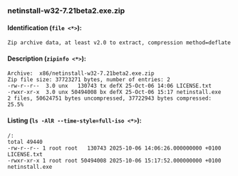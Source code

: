 ### netinstall-w32-7.21beta2.exe.zip
#### Identification (`file <*>`):
```
Zip archive data, at least v2.0 to extract, compression method=deflate
```
#### Description (`zipinfo <*>`):
```
Archive:  x86/netinstall-w32-7.21beta2.exe.zip
Zip file size: 37723271 bytes, number of entries: 2
-rw-r--r--  3.0 unx   130743 tx defX 25-Oct-06 14:06 LICENSE.txt
-rwxr-xr-x  3.0 unx 50494008 bx defX 25-Oct-06 15:17 netinstall.exe
2 files, 50624751 bytes uncompressed, 37722943 bytes compressed:  25.5%
```
#### Listing (`ls -AlR --time-style=full-iso <*>`):
```
/:
total 49440
-rw-r--r-- 1 root root   130743 2025-10-06 14:06:26.000000000 +0100 LICENSE.txt
-rwxr-xr-x 1 root root 50494008 2025-10-06 15:17:52.000000000 +0100 netinstall.exe
```

